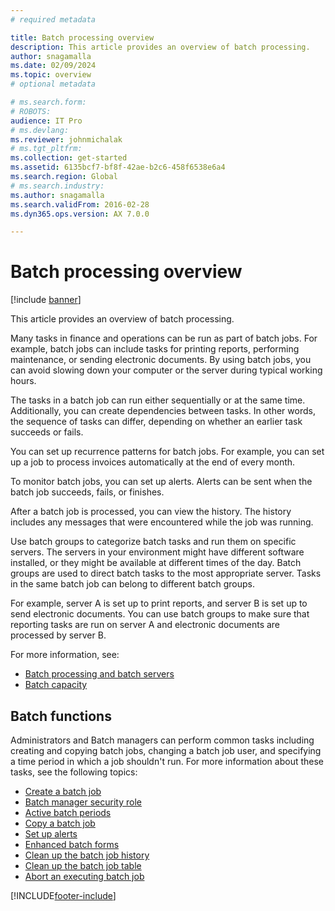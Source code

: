 ```yaml
---
# required metadata

title: Batch processing overview
description: This article provides an overview of batch processing.
author: snagamalla
ms.date: 02/09/2024
ms.topic: overview
# optional metadata

# ms.search.form: 
# ROBOTS: 
audience: IT Pro
# ms.devlang: 
ms.reviewer: johnmichalak
# ms.tgt_pltfrm: 
ms.collection: get-started
ms.assetid: 6135bcf7-bf8f-42ae-b2c6-458f6538e6a4
ms.search.region: Global
# ms.search.industry: 
ms.author: snagamalla
ms.search.validFrom: 2016-02-28
ms.dyn365.ops.version: AX 7.0.0

---
```


# Batch processing overview

[!include [banner](../includes/banner.md)]

This article provides an overview of batch processing.

Many tasks in finance and operations can be run as part of batch jobs. For example, batch jobs can include tasks for printing reports, performing maintenance, or sending electronic documents. By using batch jobs, you can avoid slowing down your computer or the server during typical working hours. 

The tasks in a batch job can run either sequentially or at the same time. Additionally, you can create dependencies between tasks. In other words, the sequence of tasks can differ, depending on whether an earlier task succeeds or fails. 

You can set up recurrence patterns for batch jobs. For example, you can set up a job to process invoices automatically at the end of every month. 

To monitor batch jobs, you can set up alerts. Alerts can be sent when the batch job succeeds, fails, or finishes. 

After a batch job is processed, you can view the history. The history includes any messages that were encountered while the job was running. 

Use batch groups to categorize batch tasks and run them on specific servers. The servers in your environment might have different software installed, or they might be available at different times of the day. Batch groups are used to direct batch tasks to the most appropriate server. Tasks in the same batch job can belong to different batch groups. 

For example, server A is set up to print reports, and server B is set up to send electronic documents. You can use batch groups to make sure that reporting tasks are run on server A and electronic documents are processed by server B.

For more information, see: 
- [Batch processing and batch servers](batch-server-overview.md)
- [Batch capacity](batch-capacity.md)


## Batch functions

Administrators and Batch managers can perform common tasks including creating and copying batch jobs, changing a batch job user, and specifying a time period in which a job shouldn't run. For more information about these tasks, see the following topics:

-  [Create a batch job](../../fin-ops/sysadmin/create-batch-job.md)
-  [Batch manager security role](runby.md)
-  [Active batch periods](activeperiod.md)
-  [Copy a batch job](copy-batch-job.md)
-  [Set up alerts](alerts.md)
-  [Enhanced batch forms](enhanced-forms.md)
-  [Clean up the batch job history](batch-history-cleanup.md)
-  [Clean up the batch job table](batch-job-cleanup.md)
-  [Abort an executing batch job](batch-abort.md)



[!INCLUDE[footer-include](../../../includes/footer-banner.md)]
